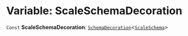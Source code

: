 # Variable: ScaleSchemaDecoration

`Const` **ScaleSchemaDecoration**: [`SchemaDecoration`](/auto-docs/fixed-layout-editor/interfaces/SchemaDecoration-1.md)<[`ScaleSchema`](/auto-docs/fixed-layout-editor/interfaces/ScaleSchema.md)>
